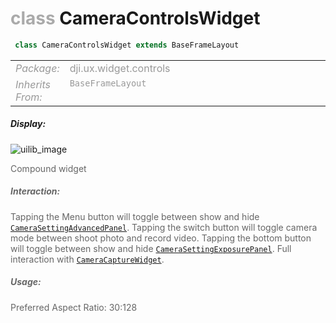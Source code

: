 <div class="article"><h1 ><font color="#AAA">class </font>CameraControlsWidget</h1></div>

~~~java
 class CameraControlsWidget extends BaseFrameLayout 
~~~

<html><table class="table-supportedby"><tr valign="top"><td width=15%><font color="#999"><i>Package:</i></td><td width=85%><font color="#999">dji.ux.widget.controls</td></tr><tr valign="top"><td width=15%><font color="#999"><i>Inherits From:</i></td><td width=85%><font color="#999"><code>BaseFrameLayout</code></td></tr></table></html>



##### Display:

![uilib_image](/assets/CONTROL.gif)<br style="clear:both" />

<font color="#666">Compound widget



##### Interaction:



<font color="#666">Tapping the Menu button will toggle between show and hide <code><a href="/Widgets/CameraSettingAdvancedPanel.html#camerasettingadvancedpanel">CameraSettingAdvancedPanel</a></code>. Tapping the switch button will toggle camera mode between shoot photo and record video. Tapping the bottom button will toggle between show and hide <code><a href="/Widgets/CameraSettingExposurePanel.html#camerasettingexposurepanel">CameraSettingExposurePanel</a></code>. Full interaction with <code><a href="/Widgets/CameraCaptureWidget.html#cameracapturewidget">CameraCaptureWidget</a></code>.



##### Usage:



<font color="#666">Preferred Aspect Ratio: 30:128



